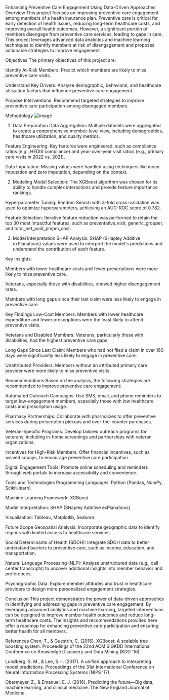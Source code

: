 Enhancing Preventive Care Engagement Using Data-Driven Approaches
Overview
This project focuses on improving preventive care engagement among members of a health insurance plan. Preventive care is critical for early detection of health issues, reducing long-term healthcare costs, and improving overall health outcomes. However, a significant portion of members disengage from preventive care services, leading to gaps in care. This project leverages advanced data analytics and machine learning techniques to identify members at risk of disengagement and proposes actionable strategies to improve engagement.

Objectives
The primary objectives of this project are:

Identify At-Risk Members: Predict which members are likely to miss preventive care visits.

Understand Key Drivers: Analyze demographic, behavioral, and healthcare utilization factors that influence preventive care engagement.

Propose Interventions: Recommend targeted strategies to improve preventive care participation among disengaged members.

Methodology
![image](https://github.com/user-attachments/assets/fc6a2dae-7045-4d9e-9a55-3629ee82d9ea)

1. Data Preparation
Data Aggregation: Multiple datasets were aggregated to create a comprehensive member-level view, including demographics, healthcare utilization, and quality metrics.

Feature Engineering: Key features were engineered, such as compliance ratios (e.g., HEDIS compliance) and year-over-year visit ratios (e.g., primary care visits in 2022 vs. 2021).

Data Imputation: Missing values were handled using techniques like mean imputation and zero imputation, depending on the context.

2. Modeling
Model Selection: The XGBoost algorithm was chosen for its ability to handle complex interactions and provide feature importance rankings.

Hyperparameter Tuning: Random Search with 3-fold cross-validation was used to optimize hyperparameters, achieving an AUC-ROC score of 0.782.

Feature Selection: Iterative feature reduction was performed to retain the top 30 most impactful features, such as preventative_visit, generic_grouper, and total_net_paid_pmpm_cost.

3. Model Interpretation
SHAP Analysis: SHAP (SHapley Additive exPlanations) values were used to interpret the model's predictions and understand the contribution of each feature.

Key Insights:

Members with lower healthcare costs and fewer prescriptions were more likely to miss preventive care.

Veterans, especially those with disabilities, showed higher disengagement rates.

Members with long gaps since their last claim were less likely to engage in preventive care.

Key Findings
Low-Cost Members: Members with lower healthcare expenditure and fewer prescriptions were the least likely to attend preventive visits.

Veterans and Disabled Members: Veterans, particularly those with disabilities, had the highest preventive care gaps.

Long Gaps Since Last Claim: Members who had not filed a claim in over 160 days were significantly less likely to engage in preventive care.

Unattributed Providers: Members without an attributed primary care provider were more likely to miss preventive visits.

Recommendations
Based on the analysis, the following strategies are recommended to improve preventive care engagement:

Automated Outreach Campaigns: Use SMS, email, and phone reminders to target low-engagement members, especially those with low healthcare costs and prescription usage.

Pharmacy Partnerships: Collaborate with pharmacies to offer preventive services during prescription pickups and over-the-counter purchases.

Veteran-Specific Programs: Develop tailored outreach programs for veterans, including in-home screenings and partnerships with veteran organizations.

Incentives for High-Risk Members: Offer financial incentives, such as waived copays, to encourage preventive care participation.

Digital Engagement Tools: Promote online scheduling and reminders through web portals to increase accessibility and convenience.

Tools and Technologies
Programming Languages: Python (Pandas, NumPy, Scikit-learn)

Machine Learning Framework: XGBoost

Model Interpretation: SHAP (SHapley Additive exPlanations)

Visualization: Tableau, Matplotlib, Seaborn

Future Scope
Geospatial Analysis: Incorporate geographic data to identify regions with limited access to healthcare services.

Social Determinants of Health (SDOH): Integrate SDOH data to better understand barriers to preventive care, such as income, education, and transportation.

Natural Language Processing (NLP): Analyze unstructured data (e.g., call center transcripts) to uncover additional insights into member behavior and preferences.

Psychographic Data: Explore member attitudes and trust in healthcare providers to design more personalized engagement strategies.

Conclusion
This project demonstrates the power of data-driven approaches in identifying and addressing gaps in preventive care engagement. By leveraging advanced analytics and machine learning, targeted interventions can be designed to improve member health outcomes and reduce long-term healthcare costs. The insights and recommendations provided here offer a roadmap for enhancing preventive care participation and ensuring better health for all members.

References
Chen, T., & Guestrin, C. (2016). XGBoost: A scalable tree boosting system. Proceedings of the 22nd ACM SIGKDD International Conference on Knowledge Discovery and Data Mining (KDD '16).

Lundberg, S. M., & Lee, S.-I. (2017). A unified approach to interpreting model predictions. Proceedings of the 31st International Conference on Neural Information Processing Systems (NIPS '17).

Obermeyer, Z., & Emanuel, E. J. (2016). Predicting the future—Big data, machine learning, and clinical medicine. The New England Journal of Medicine.

